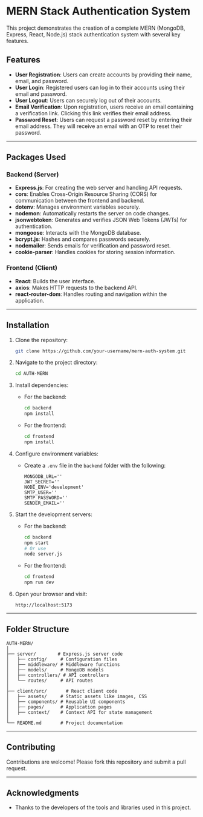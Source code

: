 # MERN Stack Authentication System

This project demonstrates the creation of a complete MERN (MongoDB, Express, React, Node.js) stack authentication system with several key features.

## Features

- **User Registration**: Users can create accounts by providing their name, email, and password.
- **User Login**: Registered users can log in to their accounts using their email and password.
- **User Logout**: Users can securely log out of their accounts.
- **Email Verification**: Upon registration, users receive an email containing a verification link. Clicking this link verifies their email address.
- **Password Reset**: Users can request a password reset by entering their email address. They will receive an email with an OTP to reset their password.

---

## Packages Used

### Backend (Server)

- **Express.js**: For creating the web server and handling API requests.
- **cors**: Enables Cross-Origin Resource Sharing (CORS) for communication between the frontend and backend.
- **dotenv**: Manages environment variables securely.
- **nodemon**: Automatically restarts the server on code changes.
- **jsonwebtoken**: Generates and verifies JSON Web Tokens (JWTs) for authentication.
- **mongoose**: Interacts with the MongoDB database.
- **bcrypt.js**: Hashes and compares passwords securely.
- **nodemailer**: Sends emails for verification and password reset.
- **cookie-parser**: Handles cookies for storing session information.

### Frontend (Client)

- **React**: Builds the user interface.
- **axios**: Makes HTTP requests to the backend API.
- **react-router-dom**: Handles routing and navigation within the application.

---

## Installation

1. Clone the repository:
   ```bash
   git clone https://github.com/your-username/mern-auth-system.git
   ```

2. Navigate to the project directory:
   ```bash
   cd AUTH-MERN
   ```

3. Install dependencies:

   - For the backend:
     ```bash
     cd backend
     npm install
     ```

   - For the frontend:
     ```bash
     cd frontend
     npm install
     ```

4. Configure environment variables:

   - Create a `.env` file in the `backend` folder with the following:
     ```env
     MONGODB_URL=''
     JWT_SECRET=''
     NODE_ENV='development'
     SMTP_USER=''
     SMTP_PASSWORD=''
     SENDER_EMAIL=''
     ```

5. Start the development servers:

   - For the backend:
     ```bash
     cd backend
     npm start
     # Or use
     node server.js
     ```

   - For the frontend:
     ```bash
     cd frontend
     npm run dev
     ```

6. Open your browser and visit:
   ```
   http://localhost:5173
   ```

---

## Folder Structure

```
AUTH-MERN/
│
├── server/        # Express.js server code
│   ├── config/     # Configuration files
│   ├── middleware/ # Middleware functions
│   ├── models/     # MongoDB models
│   ├── controllers/ # API controllers
│   └── routes/     # API routes
│
├── client/src/       # React client code
│   ├── assets/     # Static assets like images, CSS
│   ├── components/ # Reusable UI components
│   ├── pages/      # Application pages
│   ├── context/    # Context API for state management
│
└── README.md       # Project documentation
```

---

## Contributing

Contributions are welcome! Please fork this repository and submit a pull request.

---

## Acknowledgments

- Thanks to the developers of the tools and libraries used in this project.
